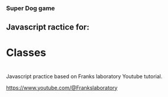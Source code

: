### Super Dog game

## Javascript ractice for:

# Classes
# <canvas>

Javascript practice based on Franks laboratory Youtube tutorial.

https://www.youtube.com/@Frankslaboratory